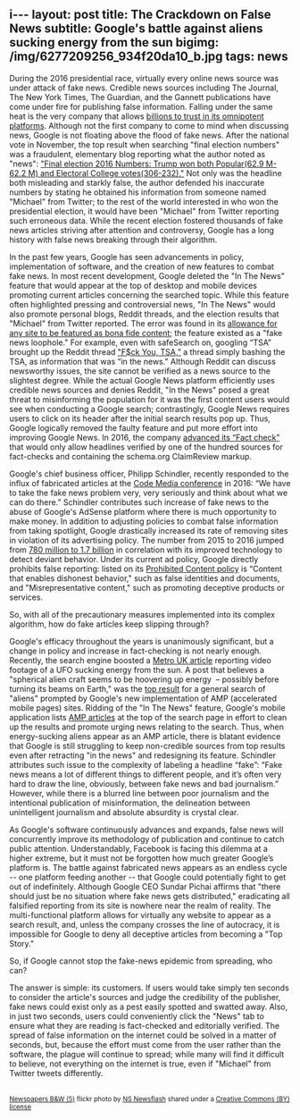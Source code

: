 i---
layout: post
title: The Crackdown on False News
subtitle: Google's battle against aliens sucking energy from the sun
bigimg: /img/6277209256_934f20da10_b.jpg
tags: news
---

During the 2016 presidential race, virtually every online news source was under attack of fake news. Credible news sources including The Journal, The New York Times, The Guardian, and the Gannett publications have come under fire for publishing false information. Falling under the same heat is the very company that allows [billions to trust in its omnipotent platforms](http://www.popsci.com/google-has-7-products-with-1-billion-users). Although not the first company to come to mind when discussing news, Google is not floating above the flood of fake news. After the national vote in November, the top result when searching "final election numbers" was a fraudulent, elementary blog reporting what the author noted as "news": ["Final election 2016 Numbers: Trump won both Popular(62.9 M-62.2 M) and Electoral College votes(306-232)."](http://www.theverge.com/2016/11/14/13622566/google-search-fake-news-election-results-algorithm) Not only was the headline both misleading and starkly false, the author defended his inaccurate numbers by stating he obtained his information from someone named "Michael" from Twitter; to the rest of the world interested in who won the presidential election, it would have been "Michael" from Twitter reporting such erroneous data. While the recent election fostered thousands of fake news articles striving after attention and controversy, Google has a long history with false news breaking through their algorithm. 

In the past few years, Google has seen advancements in policy, implementation of software, and the creation of new features to combat fake news. In most recent development, Google deleted the "In The News" feature that would appear at the top of desktop and mobile devices promoting current articles concerning the searched topic. While this feature often highlighted pressing and controversial news, "In The News" would also promote personal blogs, Reddit threads, and the election results that "Michael" from Twitter reported. The error was found in its [allowance for any site to be featured as bona fide content](http://www.businessinsider.com/google-has-a-fake-news-loophole-2016-11); the feature existed as a "fake news loophole." For example, even with safeSearch on, googling “TSA” brought up the Reddit thread ["F$ck You, TSA,”](http://searchengineland.com/googles-news-listings-beyond-traditional-205213) a thread simply bashing the TSA, as information that was “in the news." Although Reddit can discuss newsworthy issues, the site cannot be verified as a news source to the slightest degree. While the actual Google News platform efficiently uses credible news sources and denies Reddit, "In the News" posed a great threat to misinforming the population for it was the first content users would see when conducting a Google search; contrastingly, Google News requires users to click on its header after the initial search results pop up. Thus, Google logically removed the faulty feature and put more effort into improving Google News. In 2016, the company [advanced its “Fact check”](https://blog.google/topics/journalism-news/labeling-fact-check-articles-google-news/) that would only allow headlines verified by one of the hundred sources for fact-checks and containing the schema.org ClaimReview markup.

Google's chief business officer, Philipp Schindler, recently responded to the influx of fabricated articles at the [Code Media conference](http://www.recode.net/2017/2/14/14619384/google-fake-news-problem-facebook-code-media) in 2016: “We have to take the fake news problem very, very seriously and think about what we can do there.” Schindler contributes such increase of fake news to the abuse of Google's AdSense platform where there is much opportunity to make money. In addition to adjusting policies to combat false information from taking spotlight, Google drastically increased its rate of removing sites in violation of its advertising policy. The number from 2015 to 2016 jumped from [780 million to 1.7 billion](http://www.recode.net/2017/1/25/14375750/google-adsense-advertisers-publishers-fake-news) in correlation with its improved technology to detect deviant behavior. Under its current ad policy, Google directly prohibits false reporting: listed on its [Prohibited Content policy](https://support.google.com/adsense/answer/1348688?hl=en#Misrepresentative_content) is “Content that enables dishonest behavior," such as false identities and documents, and "Misrepresentative content," such as promoting deceptive products or services.

So, with all of the precautionary measures implemented into its complex algorithm, how do fake articles keep slipping through? 

Google's efficacy throughout the years is unanimously significant, but a change in policy and increase in fact-checking is not nearly enough. Recently, the search engine boosted a [Metro UK article](http://metro.co.uk/2016/12/06/aliens-are-sucking-energy-from-the-sun-and-ufo-fans-caught-one-on-camera-6304917/) reporting video footage of a UFO sucking energy from the sun. A post that believes a "spherical alien craft seems to be hoovering up energy  – possibly before turning its beams on Earth," was the [top result](http://www.theverge.com/2016/12/7/13877308/google-fake-news-aliens-loch-ness-monster) for a general search of "aliens" prompted by Google's new implementation of AMP (accelerated mobile pages) sites. Ridding of the "In The News" feature, Google's mobile application lists [AMP articles](https://www.ampproject.org/learn/about-amp/) at the top of the search page in effort to clean up the results and promote urging news relating to the search. Thus, when energy-sucking aliens appear as an AMP article, there is blatant evidence that Google is still struggling to keep non-credible sources from top results even after retracting "in the news" and redesigning its feature. Schindler attributes such issue to the complexity of labeling a headline “fake”: “Fake news means a lot of different things to different people, and it’s often very hard to draw the line, obviously, between fake news and bad journalism.” However, while there is a blurred line between poor journalism and the intentional publication of misinformation, the delineation between unintelligent journalism and absolute absurdity is crystal clear. 

As Google's software continuously advances and expands, false news will concurrently improve its methodology of publication and continue to catch public attention. Understandably, Facebook is facing this dilemma at a higher extreme, but it must not be forgotten how much greater Google’s platform is. The battle against fabricated news appears as an endless cycle -- one platform feeding another -- that Google could potentially fight to get out of indefinitely. Although Google CEO Sundar Pichai affirms that "there should just be no situation where fake news gets distributed," eradicating all falsified reporting from its site is nowhere near the realm of reality. The multi-functional platform allows for virtually any website to appear as a search result, and, unless the company crosses the line of autocracy, it is impossible for Google to deny all deceptive articles from becoming a "Top Story." 

So, if Google cannot stop the fake-news epidemic from spreading, who can? 

The answer is simple: its customers. If users would take simply ten seconds to consider the article's sources and judge the credibility of the publisher, fake news could exist only as a pest easily spotted and swatted away. Also, in just two seconds, users could conveniently click the "News" tab to ensure what they are reading is fact-checked and editorially verified. The spread of false information on the internet could be solved in a matter of seconds, but, because the effort must come from the user rather than the software, the plague will continue to spread; while many will find it difficult to believe, not everything on the internet is true, even if "Michael" from Twitter tweets differently. 





<a title="Newspapers B&W (5)"  src="https://farm7.static.flickr.com/6033/6277209256_934f20da10.jpg" /></a><br /><small><a title="Newspapers B&W (5)" href="https://flickr.com/photos/62693815@N03/6277209256">Newspapers B&W (5)</a> flickr photo by <a href="https://flickr.com/people/62693815@N03">NS Newsflash</a> shared under a <a href="https://creativecommons.org/licenses/by/2.0/">Creative Commons (BY) license</a> </small>
